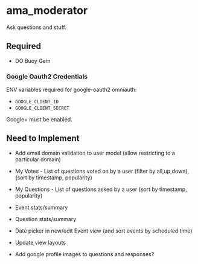 # ama_moderator

Ask questions and stuff.

## Required

- DO Buoy Gem

### Google Oauth2 Credentials

ENV variables required for google-oauth2 omniauth:

- `GOOGLE_CLIENT_ID`
- `GOOGLE_CLIENT_SECRET`

Google+ must be enabled.

## Need to Implement

- Add email domain validation to user model (allow restricting to a particular domain)
- My Votes - List of questions voted on by a user (filter by all,up,down), (sort by timestamp, popularity)
- My Questions - List of questions asked by a user (sort by timestamp, popularity)
- Event stats/summary
- Question stats/summary
- Date picker in new/edit Event view (and sort events by scheduled time)
- Update view layouts

- Add google profile images to questions and responses?